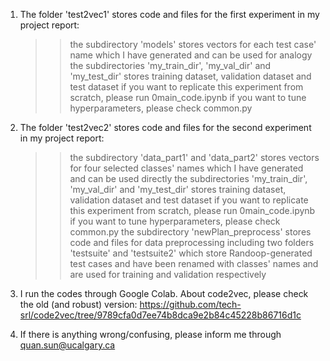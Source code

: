 1. The folder 'test2vec1' stores code and files for the first experiment in my project report:
	>> the subdirectory 'models' stores vectors for each test case' name which I have generated and can be used for analogy
	>> the subdirectories 'my_train_dir', 'my_val_dir' and 'my_test_dir' stores training dataset, validation dataset and test dataset
	>> if you want to replicate this experiment from scratch, please run 0main_code.ipynb
	>> if you want to tune hyperparameters, please check common.py


2. The folder 'test2vec2' stores code and files for the second experiment in my project report:
	>> the subdirectory 'data_part1' and 'data_part2' stores vectors for four selected classes' names which I have generated and can be used directly
	>> the subdirectories 'my_train_dir', 'my_val_dir' and 'my_test_dir' stores training dataset, validation dataset and test dataset
	>> if you want to replicate this experiment from scratch, please run 0main_code.ipynb
	>> if you want to tune hyperparameters, please check common.py
	>> the subdirectory 'newPlan_preprocess' stores code and files for data preprocessing including two folders 'testsuite' and 'testsuite2' which store Randoop-generated test cases and have been renamed with classes' names and are used for training and validation respectively


3. I run the codes through Google Colab. About code2vec, please check the old (and robust) version: https://github.com/tech-srl/code2vec/tree/9789cfa0d7ee74b8dca9e2b84c45228b86716d1c


4. If there is anything wrong/confusing, please inform me through quan.sun@ucalgary.ca